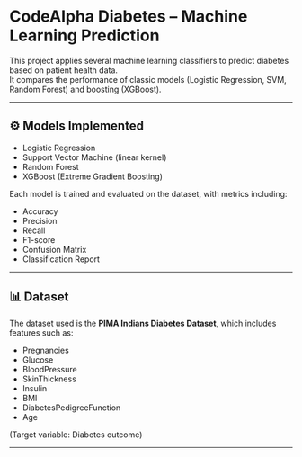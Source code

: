 # CodeAlpha Diabetes – Machine Learning Prediction

This project applies several machine learning classifiers to predict diabetes based on patient health data.  
It compares the performance of classic models (Logistic Regression, SVM, Random Forest) and boosting (XGBoost).

---

## ⚙️ Models Implemented
- Logistic Regression
- Support Vector Machine (linear kernel)
- Random Forest
- XGBoost (Extreme Gradient Boosting)

Each model is trained and evaluated on the dataset, with metrics including:
- Accuracy  
- Precision  
- Recall  
- F1-score  
- Confusion Matrix  
- Classification Report  

---

## 📊 Dataset
The dataset used is the **PIMA Indians Diabetes Dataset**, which includes features such as:
- Pregnancies
- Glucose
- BloodPressure
- SkinThickness
- Insulin
- BMI
- DiabetesPedigreeFunction
- Age

(Target variable: Diabetes outcome)

---

